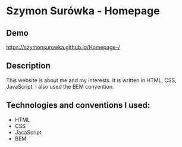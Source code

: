 # Szymon Surówka - Homepage

## Demo

https://szymonsurowka.github.io/Homepage-/

## Description

This website is about me and my interests.
It is written in HTML, CSS, JavaScript. I also used the BEM convention.

## Technologies and conventions I used:

- HTML
- CSS
- JacaScript
- BEM
